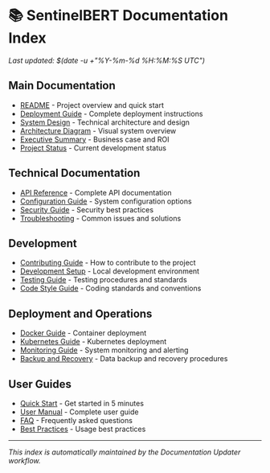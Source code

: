# 📚 SentinelBERT Documentation Index

*Last updated: $(date -u +"%Y-%m-%d %H:%M:%S UTC")*

## Main Documentation

- [README](../README.md) - Project overview and quick start
- [Deployment Guide](../DEPLOYMENT_GUIDE.md) - Complete deployment instructions
- [System Design](../SYSTEM_DESIGN.md) - Technical architecture and design
- [Architecture Diagram](../ARCHITECTURE_DIAGRAM.md) - Visual system overview
- [Executive Summary](../EXECUTIVE_SUMMARY.md) - Business case and ROI
- [Project Status](../PROJECT_STATUS.md) - Current development status

## Technical Documentation

- [API Reference](api/API_REFERENCE.md) - Complete API documentation
- [Configuration Guide](CONFIGURATION.md) - System configuration options
- [Security Guide](SECURITY.md) - Security best practices
- [Troubleshooting](TROUBLESHOOTING.md) - Common issues and solutions

## Development

- [Contributing Guide](CONTRIBUTING.md) - How to contribute to the project
- [Development Setup](DEVELOPMENT.md) - Local development environment
- [Testing Guide](TESTING.md) - Testing procedures and standards
- [Code Style Guide](CODE_STYLE.md) - Coding standards and conventions

## Deployment and Operations

- [Docker Guide](DOCKER.md) - Container deployment
- [Kubernetes Guide](KUBERNETES.md) - Kubernetes deployment
- [Monitoring Guide](MONITORING.md) - System monitoring and alerting
- [Backup and Recovery](BACKUP.md) - Data backup and recovery procedures

## User Guides

- [Quick Start](QUICK_START.md) - Get started in 5 minutes
- [User Manual](USER_MANUAL.md) - Complete user guide
- [FAQ](FAQ.md) - Frequently asked questions
- [Best Practices](BEST_PRACTICES.md) - Usage best practices

---

*This index is automatically maintained by the Documentation Updater workflow.*
